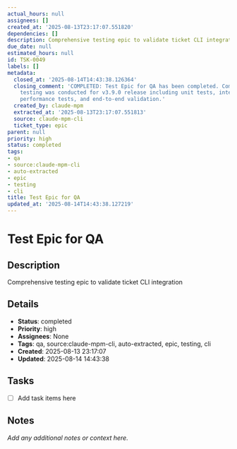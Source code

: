 ```yaml
---
actual_hours: null
assignees: []
created_at: '2025-08-13T23:17:07.551820'
dependencies: []
description: Comprehensive testing epic to validate ticket CLI integration
due_date: null
estimated_hours: null
id: TSK-0049
labels: []
metadata:
  closed_at: '2025-08-14T14:43:38.126364'
  closing_comment: 'COMPLETED: Test Epic for QA has been completed. Comprehensive
    testing was conducted for v3.9.0 release including unit tests, integration tests,
    performance tests, and end-to-end validation.'
  created_by: claude-mpm
  extracted_at: '2025-08-13T23:17:07.551813'
  source: claude-mpm-cli
  ticket_type: epic
parent: null
priority: high
status: completed
tags:
- qa
- source:claude-mpm-cli
- auto-extracted
- epic
- testing
- cli
title: Test Epic for QA
updated_at: '2025-08-14T14:43:38.127219'
---
```


# Test Epic for QA

## Description
Comprehensive testing epic to validate ticket CLI integration

## Details
- **Status**: completed
- **Priority**: high
- **Assignees**: None
- **Tags**: qa, source:claude-mpm-cli, auto-extracted, epic, testing, cli
- **Created**: 2025-08-13 23:17:07
- **Updated**: 2025-08-14 14:43:38

## Tasks
- [ ] Add task items here

## Notes
_Add any additional notes or context here._
